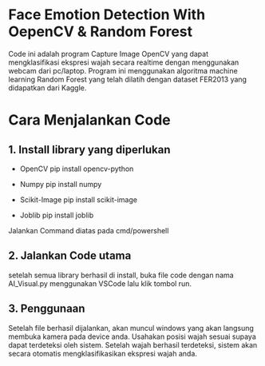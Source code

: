 # Face Emotion Detection With OepenCV & Random Forest
Code ini adalah program Capture Image OpenCV yang dapat mengklasifikasi ekspresi wajah secara realtime dengan menggunakan webcam dari pc/laptop. Program ini menggunakan algoritma machine learning Random Forest yang telah dilatih dengan dataset FER2013 yang didapatkan dari Kaggle.


# Cara Menjalankan Code
## 1. Install library yang diperlukan
   - OpenCV pip install opencv-python

   + Numpy pip install numpy

   * Scikit-Image pip install scikit-image

   - Joblib pip install joblib

Jalankan Command diatas pada cmd/powershell

## 2. Jalankan Code utama
setelah semua library berhasil di install, buka file code dengan nama AI_Visual.py menggunakan VSCode lalu klik tombol run.

## 3. Penggunaan
Setelah file berhasil dijalankan, akan muncul windows yang akan langsung membuka kamera pada device anda. Usahakan posisi wajah sesuai supaya dapat terdeteksi oleh sistem. Setelah wajah berhasil terdeteksi, sistem akan secara otomatis mengklasifikasikan ekspresi wajah anda.
